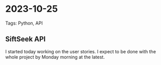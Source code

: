 # 2023-10-25

Tags: Python, API

## SiftSeek API

I started today working on the user stories. I expect to be done with the whole project by Monday morning at the latest.